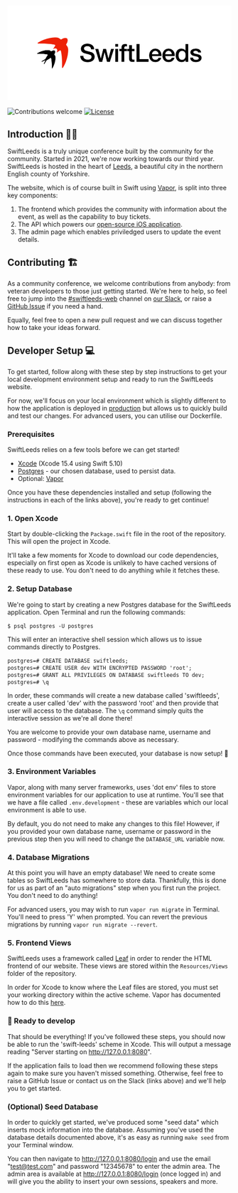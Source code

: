 <p align="center">
    <picture>
        <source media="(prefers-color-scheme: dark)" srcset="./media/swift-leeds-horizontal-dark.png">
        <img alt="The Swift Leeds logo showing two swift birds to the left of the text 'Swift Leeds'" src="./media/swift-leeds-horizontal.png">
    </picture>
</p>

![Contributions welcome](https://img.shields.io/badge/contributions-welcome-orange.svg)
[![License](https://img.shields.io/badge/license-MIT-blue.svg)](https://opensource.org/licenses/MIT)
  
## Introduction 👋🏼

SwiftLeeds is a truly unique conference built by the community for the community. Started in 2021, we're now working towards our third year. SwiftLeeds is hosted in the heart of [Leeds](https://www.google.com/maps/place/Leeds/@53.8059821,-1.6057715,12z/data=!3m1!4b1!4m5!3m4!1s0x48793e4ada64bd99:0x51adbafd0213dca9!8m2!3d53.8007554!4d-1.5490774), a beautiful city in the northern English county of Yorkshire.

The website, which is of course built in Swift using [Vapor](https://vapor.codes/), is split into three key components:
1. The frontend which provides the community with information about the event, as well as the capability to buy tickets.
2. The API which powers our [open-source iOS application](https://github.com/SwiftLeeds/swiftleeds-ios).
3. The admin page which enables priviledged users to update the event details.

## Contributing 🏗

As a community conference, we welcome contributions from anybody: from veteran developers to those just getting started. We're here to help, so feel free to jump into the [#swiftleeds-web](https://swiftleedsworkspace.slack.com/archives/C02M5L9C64D) channel on [our Slack](https://join.slack.com/t/swiftleedsworkspace/shared_invite/zt-wkmr6pif-ZDCdDeHM60jcBUy0BxHdCQ), or raise a [GitHub Issue](https://github.com/SwiftLeeds/swiftleeds-web) if you need a hand.

Equally, feel free to open a new pull request and we can discuss together how to take your ideas forward.

## Developer Setup 💻

To get started, follow along with these step by step instructions to get your local development environment setup and ready to run the SwiftLeeds website.

For now, we'll focus on your local environment which is slightly different to how the application is deployed in [production](https://swiftleeds.co.uk/) but allows us to quickly build and test our changes. For advanced users, you can utilise our Dockerfile.

### Prerequisites

SwiftLeeds relies on a few tools before we can get started! 

* [Xcode](https://developer.apple.com/xcode/) (Xcode 15.4 using Swift 5.10)
* [Postgres](https://postgresapp.com) - our chosen database, used to persist data.
* Optional: [Vapor](https://docs.vapor.codes/4.0/install/macos/)

Once you have these dependencies installed and setup (following the instructions in each of the links above), you're ready to get continue!

### 1. Open Xcode

Start by double-clicking the `Package.swift` file in the root of the repository. This will open the project in Xcode.

It'll take a few moments for Xcode to download our code dependencies, especially on first open as Xcode is unlikely to have cached versions of these ready to use. You don't need to do anything while it fetches these.

### 2. Setup Database

We're going to start by creating a new Postgres database for the SwiftLeeds application. Open Terminal and run the following commands:

```shell
$ psql postgres -U postgres
```

This will enter an interactive shell session which allows us to issue commands directly to Postgres.

```shell
postgres=# CREATE DATABASE swiftleeds;
postgres=# CREATE USER dev WITH ENCRYPTED PASSWORD 'root';
postgres=# GRANT ALL PRIVILEGES ON DATABASE swiftleeds TO dev;
postgres=# \q
```

In order, these commands will create a new database called 'swiftleeds', create a user called 'dev' with the password 'root' and then provide that user will access to the database. The `\q` command simply quits the interactive session as we're all done there!

You are welcome to provide your own database name, username and password - modifying the commands above as necessary.

Once those commands have been executed, your database is now setup! 🚀

### 3. Environment Variables

Vapor, along with many server frameworks, uses 'dot env' files to store environment variables for our application to use at runtime. You'll see that we have a file called `.env.development` - these are variables which our local environment is able to use.

By default, you do not need to make any changes to this file! However, if you provided your own database name, username or password in the previous step then you will need to change the `DATABASE_URL` variable now.

### 4. Database Migrations

At this point you will have an empty database! We need to create some tables so SwiftLeeds has somewhere to store data. Thankfully, this is done for us as part of an "auto migrations" step when you first run the project. You don't need to do anything!

For advanced users, you may wish to run `vapor run migrate` in Terminal. You'll need to press 'Y' when prompted. You can revert the previous migrations by running `vapor run migrate --revert`.

### 5. Frontend Views

SwiftLeeds uses a framework called [Leaf](https://docs.vapor.codes/leaf/overview/) in order to render the HTML frontend of our website. These views are stored within the `Resources/Views` folder of the repository.

In order for Xcode to know where the Leaf files are stored, you must set your working directory within the active scheme. Vapor has documented how to do this [here](https://docs.vapor.codes/getting-started/xcode/#custom-working-directory).

### 🚀 Ready to develop

That should be everything! If you've followed these steps, you should now be able to run the 'swift-leeds' scheme in Xcode. This will output a message reading "Server starting on http://127.0.0.1:8080".

If the application fails to load then we recommend following these steps again to make sure you haven't missed something. Otherwise, feel free to raise a GitHub Issue or contact us on the Slack (links above) and we'll help you to get started.

### (Optional) Seed Database

In order to quickly get started, we've produced some "seed data" which inserts mock information into the database. Assuming you've used the database details documented above, it's as easy as running `make seed` from your Terminal window.

You can then navigate to http://127.0.0.1:8080/login and use the email "test@test.com" and password "12345678" to enter the admin area. The admin area is available at http://127.0.0.1:8080/login (once logged in) and will give you the ability to insert your own sessions, speakers and more.
